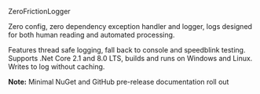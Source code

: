 ZeroFrictionLogger

Zero config, zero dependency exception handler and logger, logs designed for both human reading and automated processing.

Features thread safe logging, fall back to console and speedblink testing. Supports .Net Core 2.1 and 8.0 LTS, builds and runs on Windows and Linux. Writes to log without caching.

**Note:** Minimal NuGet and GitHub pre-release documentation roll out
